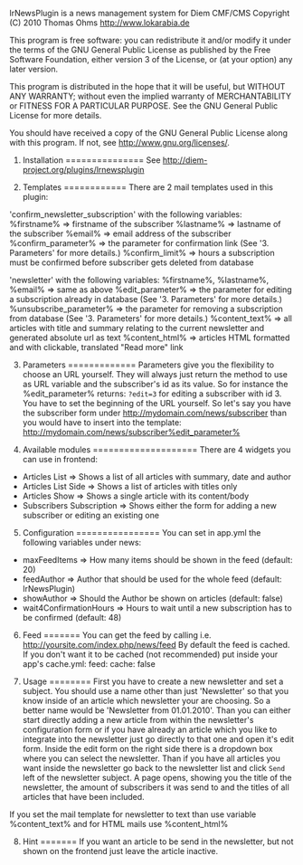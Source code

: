 lrNewsPlugin is a news management system for Diem CMF/CMS
Copyright (C) 2010  Thomas Ohms <http://www.lokarabia.de>

This program is free software: you can redistribute it and/or modify
it under the terms of the GNU General Public License as published by
the Free Software Foundation, either version 3 of the License, or
(at your option) any later version.

This program is distributed in the hope that it will be useful,
but WITHOUT ANY WARRANTY; without even the implied warranty of
MERCHANTABILITY or FITNESS FOR A PARTICULAR PURPOSE.  See the
GNU General Public License for more details.

You should have received a copy of the GNU General Public License
along with this program.  If not, see <http://www.gnu.org/licenses/>.


1. Installation
===============
See http://diem-project.org/plugins/lrnewsplugin

2. Templates
============
There are 2 mail templates used in this plugin:

'confirm_newsletter_subscription' with the following variables:
%firstname% => firstname of the subscriber
%lastname% => lastname of the subscriber
%email% => email address of the subscriber
%confirm_parameter% => the parameter for confirmation link (See '3. Parameters' for more details.)
%confirm_limit% => hours a subscription must be confirmed before subscriber gets deleted from database

'newsletter' with the following variables:
%firstname%, %lastname%, %email% => same as above
%edit_parameter% => the parameter for editing a subscription already in database (See '3. Parameters' for more details.)
%unsubscribe_parameter% => the parameter for removing a subscription from database (See '3. Parameters' for more details.)
%content_text% => all articles with title and summary relating to the current newsletter and generated absolute url as text
%content_html% => articles HTML formatted and with clickable, translated "Read more" link


3. Parameters
=============
Parameters give you the flexibility to choose an URL yourself. They will always just return the
method to use as URL variable and the subscriber's id as its value.
So for instance the %edit_parameter% returns: `?edit=3` for editing a subscriber with id 3.
You have to set the beginning of the URL yourself. So let's say you have the subscriber form under
http://mydomain.com/news/subscriber than you would have to insert into the template:
http://mydomain.com/news/subscriber%edit_parameter%


4. Available modules
====================
There are 4 widgets you can use in frontend:
- Articles List => Shows a list of all articles with summary, date and author
- Articles List Side => Shows a list of articles with titles only
- Articles Show => Shows a single article with its content/body
- Subscribers Subscription => Shows either the form for adding a new subscriber or editing an existing one


5. Configuration
================
You can set in app.yml the following variables under news:
- maxFeedItems => How many items should be shown in the feed (default: 20)
- feedAuthor => Author that should be used for the whole feed (default: lrNewsPlugin)
- showAuthor => Should the Author be shown on articles (default: false)
- wait4ConfirmationHours => Hours to wait until a new subscription has to be confirmed (default: 48)


6. Feed
=======
You can get the feed by calling i.e. http://yoursite.com/index.php/news/feed
By default the feed is cached. If you don't want it to be cached (not recommended) put inside your app's
cache.yml:
feed:
  cache: false


7. Usage
========
First you have to create a new newsletter and set a subject. You should use a name other than just 'Newsletter'
so that you know inside of an article which newsletter your are choosing. So a better name would be
'Newsletter from 01.01.2010'.
Than you can either start directly adding a new article from within the newsletter's configuration form or
if you have already an article which you like to integrate into the newsletter just go directly to that one
and open it's edit form.
Inside the edit form on the right side there is a dropdown box where you can select the newsletter.
Than if you have all articles you want inside the newsletter go back to the newsletter list and click
`Send` left of the newsletter subject. A page opens, showing you the title of the newsletter, the amount
of subscribers it was send to and the titles of all articles that have been included.

If you set the mail template for newsletter to text than use variable %content_text% and for HTML mails use %content_html%


8. Hint
=======
If you want an article to be send in the newsletter, but not shown on the frontend just leave the article
inactive.